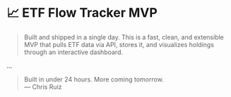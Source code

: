 # 📈 ETF Flow Tracker MVP

> Built and shipped in a single day. This is a fast, clean, and extensible MVP that pulls ETF data via API, stores it, and visualizes holdings through an interactive dashboard.

...

> Built in under 24 hours. More coming tomorrow.  
> — Chris Ruiz
